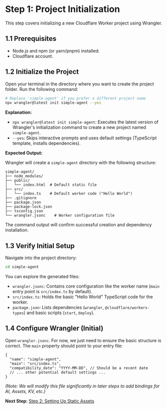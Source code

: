 # Step 1: Project Initialization

This step covers initializing a new Cloudflare Worker project using Wrangler.

## 1.1 Prerequisites

- Node.js and npm (or yarn/pnpm) installed.
- Cloudflare account.

## 1.2 Initialize the Project

Open your terminal in the directory where you want to create the project folder. Run the following command:

```bash
# Replace 'simple-agent' if you prefer a different project name
npx wrangler@latest init simple-agent --yes
```

**Explanation:**

- `npx wrangler@latest init simple-agent`: Executes the latest version of Wrangler's initialization command to create a new project named `simple-agent`.
- `--yes`: Skips interactive prompts and uses default settings (TypeScript template, installs dependencies).

**Expected Output:**

Wrangler will create a `simple-agent` directory with the following structure:

```
simple-agent/
├── node_modules/
├── public/
│   └── index.html  # Default static file
├── src/
│   └── index.ts    # Default worker code ("Hello World")
├── .gitignore
├── package.json
├── package-lock.json
├── tsconfig.json
└── wrangler.jsonc    # Worker configuration file
```

The command output will confirm successful creation and dependency installation.

## 1.3 Verify Initial Setup

Navigate into the project directory:

```bash
cd simple-agent
```

You can explore the generated files:

- `wrangler.jsonc`: Contains core configuration like the worker name (`main` entry point is `src/index.ts` by default).
- `src/index.ts`: Holds the basic "Hello World" TypeScript code for the worker.
- `package.json`: Lists dependencies (`wrangler`, `@cloudflare/workers-types`) and basic scripts (`start`, `deploy`).

## 1.4 Configure Wrangler (Initial)

Open `wrangler.jsonc`. For now, we just need to ensure the basic structure is correct. The `main` property should point to your entry file:

```jsonc
{
  "name": "simple-agent",
  "main": "src/index.ts",
  "compatibility_date": "YYYY-MM-DD", // Should be a recent date
  // ... other potential default settings ...
}
```

*(Note: We will modify this file significantly in later steps to add bindings for AI, Assets, KV, etc.)*

**Next Step:** [Step 2: Setting Up Static Assets](./02-static-assets.md) 